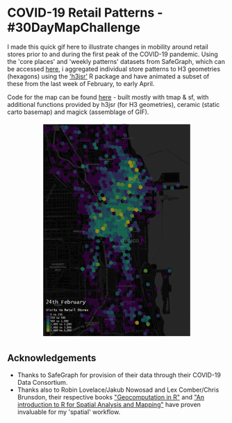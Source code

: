 # COVID-19 Retail Patterns - #30DayMapChallenge

I made this quick gif here to illustrate changes in mobility around retail stores prior to and during the first peak of the COVID-19 pandemic. Using the 'core places' and 'weekly patterns' datasets from SafeGraph, which can be accessed [here](https://www.safegraph.com/covid-19-data-consortium), i aggregated individual store patterns to H3 geometries (hexagons) using the ['h3jsr'](https://github.com/obrl-soil/h3jsr) R package and have animated a subset of these from the last week of February, to early April.

Code for the map can be found [here](Patterns_Hexmap.R) - built mostly with tmap & sf, with additional functions provided by h3jsr (for H3 geometries), ceramic (static carto basemap) and magick (assemblage of GIF).


   <p align="center">
  <img width="350" height="500" src="retailpatterns_hexmap.gif">
</p>

## Acknowledgements

* Thanks to SafeGraph for provision of their data through their COVID-19 Data Consortium. 
* Thanks also to Robin Lovelace/Jakub Nowosad and Lex Comber/Chris Brunsdon, their respective books ["Geocomputation in R"](https://geocompr.robinlovelace.net/index.html) and ["An introduction to R for Spatial Analysis and Mapping"](https://bookdown.org/lexcomber/brunsdoncomber2e) have proven invaluable for my 'spatial' workflow.
